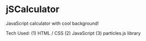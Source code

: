 # jSCalculator
JavaScript calculator with cool background!

Tech Used: 
(1) HTML / CSS
(2) JavaScript 
(3) particles.js library 
